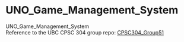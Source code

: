 # UNO_Game_Management_System
UNO_Game_Management_System  
Reference to the UBC CPSC 304 group repo: [CPSC304_Group51](https://github.students.cs.ubc.ca/CPSC304-2024S-T2/project_e1h8m_i6m6h_t9n6o)
